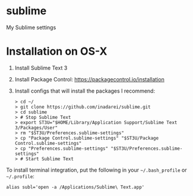 # sublime
My Sublime settings

# Installation on OS-X

1. Install Sublime Text 3
1. Install Package Control: https://packagecontrol.io/installation
1. Install configs that will install the packages I recommend:

    ```console
    > cd ~/
    > git clone https://github.com/inadarei/sublime.git
    > cd sublime
    > # Stop Sublime Text
    > export ST3U="$HOME/Library/Application Support/Sublime Text 3/Packages/User"
    > rm "$ST3U/Preferences.sublime-settings"
    > cp "Package Control.sublime-settings" "$ST3U/Package Control.sublime-settings"  
    > cp "Preferences.sublime-settings" "$ST3U/Preferences.sublime-settings"
    > # Start Sublime Text
    ```

To install terminal integration, put the following in your `~/.bash_profile` or `~/.profile`:

```
alias subl='open -a /Applications/Sublime\ Text.app'
```
